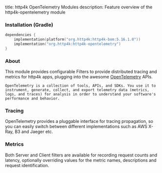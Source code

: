 title: http4k OpenTelemetry Modules
description: Feature overview of the http4k-opentelemetry module

### Installation (Gradle)

```kotlin
dependencies {
    implementation(platform("org.http4k:http4k-bom:5.16.1.0"))
    implementation("org.http4k:http4k-opentelemetry")
}
```

### About

This module provides configurable Filters to provide distributed tracing and metrics for http4k apps, plugging into the awesome [OpenTelemetry](https://opentelemetry.io/) APIs.

`OpenTelemetry is a collection of tools, APIs, and SDKs. You use it to instrument, generate, collect, and export telemetry data (metrics, logs, and traces) for analysis in order to understand your software's performance and behavior.`

### Tracing [<img class="octocat"/>](https://github.com/http4k/http4k/blob/master/src/docs/guide/reference/opentelemetry/example_tracing.kt)

OpenTelemetry provides a pluggable interface for tracing propagation, so you can easily switch between different implementations such as AWS X-Ray, B3 and Jaeger etc.

<script src="https://gist-it.appspot.com/https://github.com/http4k/http4k/blob/master/src/docs/guide/reference/opentelemetry/example_tracing.kt"></script>

### Metrics [<img class="octocat"/>](https://github.com/http4k/http4k/blob/master/src/docs/guide/reference/opentelemetry/example_metrics.kt)

Both Server and Client filters are available for recording request counts and latency, optionally overriding values for the metric names, descriptions and request identification.

<script src="https://gist-it.appspot.com/https://github.com/http4k/http4k/blob/master/src/docs/guide/reference/opentelemetry/example_metrics.kt"></script>

